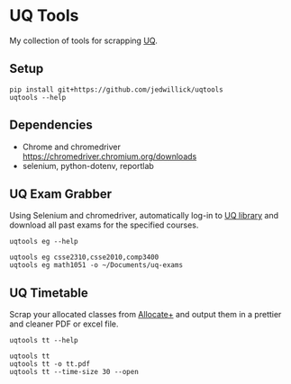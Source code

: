 # UQ Tools

My collection of tools for scrapping [UQ](https://www.uq.edu.au/).

## Setup

```shell
pip install git+https://github.com/jedwillick/uqtools
uqtools --help
```

## Dependencies

- Chrome and chromedriver <https://chromedriver.chromium.org/downloads>
- selenium, python-dotenv, reportlab

## UQ Exam Grabber

Using Selenium and chromedriver, automatically log-in to [UQ library](https://www.library.uq.edu.au/exams/) and download all past exams for the specified
courses.

```shell
uqtools eg --help

uqtools eg csse2310,csse2010,comp3400
uqtools eg math1051 -o ~/Documents/uq-exams
```

## UQ Timetable

Scrap your allocated classes from [Allocate+]("http://my.uq.edu.au/student-timetable) and output them in a prettier and cleaner PDF or excel file.

```shell
uqtools tt --help

uqtools tt
uqtools tt -o tt.pdf
uqtools tt --time-size 30 --open
```
